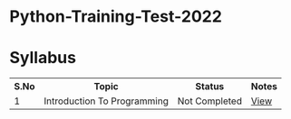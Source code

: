 # Python-Training-Test-2022
<h1>Syllabus</h1>
<table>
	<tr>
		<th>S.No</th>
		<th>Topic</th>
		<th>Status</th>
		<th>Notes</th>
	</tr>
	<tr>
		<td>1</td>
		<td>Introduction To Programming</td>
		<td>Not Completed</td>
		<td><a href="#">View</a></td>
	</tr>
</table>

